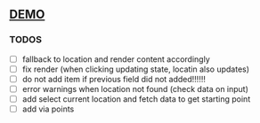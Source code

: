 ## [DEMO](https://mtctxd.github.io/maps-test-task/)

### TODOS
- [ ] fallback to location and render content accordingly
- [ ] fix render (when clicking updating state, locatin also updates)
- [ ] do not add item if previous field did not added!!!!!!
- [ ] error warnings when location not found (check data on input)
- [ ] add select current location and fetch data to get starting point
- [ ] add via points